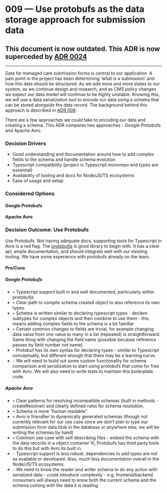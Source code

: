 # 009 — Use protobufs as the data storage approach for submission data

## This document is now outdated. This ADR is now superceded by [ADR 0024](./024-remove-protobufs)

---
Data for managed care submission forms is central to our application. A pain point in the project has been determining ‘what is a submission’ and how this data should be structured. As we add more and more states to our system, as we continue design and research, and as CMS policy changes we expect our data model will continue to be highly unstable. Knowing this, we will use a data serialization tool to encode our data using a schema that can be stored alongside the data record. The background behind this approach is described in [ADR 008](./008-form-data-serialization.md).

There are a few approaches we could take to encoding our data and creating a schema. This ADR compares two approaches - Google Protobufs and Apache Avro.

### Decision Drivers

-   Good understanding and documentation around how to add complex fields to the schema and handle schema evolution
-   Typescript compatibility (project is Typescript monorepo and types are essential)
-   Availability of tooling and docs for Node/JS/TS ecosystems
-   Ease of usage and setup

### Considered Options

#### Google Protobufs

#### Apache Avro

### Decision Outcome: Use Protobufs

Use Protobufs. Not having adequate docs, supporting tools for Typescript in Avro is a red flag. The [protobufjs](https://github.com/protobufjs/protobuf.js/) is good library to begin with. It has a clear api, ample documentation, and should integrate well with our existing tooling. We have some experience with protobufs already on the team.

#### Pro/Cons

##### Google Protobufs

-   `+` Typescript support built in and well documented, particularly within protobufjs
-   `+` Clear path to compile schema created object to also reference its own types.
-   `+` Schema is written similar to declaring typescript types - declare subtypes for complex objects and then combine to use them - this means adding complex fields to the schema is a bit familiar
-   `+` Certain common changes to fields are trivial, for example changing data value from one value to many in a list (repeated) is straightforward. Same thing with changing the field name (possible because reference passes by field number not name).
-   `-` Protobuf has its own syntax for declaring types - similar to Typescript conceptually, but different enough that there may be a learning curve.
-   `-` We will need to build out some custom functionality for schema comparison and serialization to start using protobufs that come for free with Avro. We will also need to write tests to maintain this boilerplate code.

##### Apache Avro

-   `+` Clear patterns for resolving incompatible schemas (built in methods - createResolver) and clearly defined rules for schema resolution.
-   `+` Schema is more “human readable”.
-   `+` Avro is friendlier to dynamically generated schemas (though not currently relevant for our use case since we don’t plan to type our submission form data blob in the database or anywhere else; we will be writing the schemas by hand)
-   `+` Common use case with self describing files - embed the schema with the data records in a object container fil, Protobufs has third party tools to do this but with Avro its built in.
-   `-` Typescript support is less robust, dependencies to add types are not as available or developed. Also, much less documentation overall in the Node/JS/TS ecosystems.
-   `-` We need to know the reader and writer schema to do any action with serialized data - could introduce complexity - e.g. frontend/backend consumers will always need to know both the current schema and the schema coming with the data it is reading
